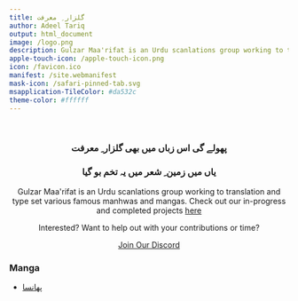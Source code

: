 ```yaml
---
title: گلزار ِ معرفت
author: Adeel Tariq
output: html_document
image: /logo.png
description: Gulzar Maa'rifat is an Urdu scanlations group working to translation and type set various famous manhwas and mangas
apple-touch-icon: /apple-touch-icon.png
icon: /favicon.ico
manifest: /site.webmanifest
mask-icon: /safari-pinned-tab.svg
msapplication-TileColor: #da532c
theme-color: #ffffff
---
```


<br>

<h3 align="center">پھولے گی اس زباں میں بھی گلزار ِ معرفت</h3>
<h3 align="center">یاں میں زمین ِ شعر میں یہ تخم بو گیا</h3>

<p align="center">Gulzar Maa'rifat is an Urdu scanlations group working to translation and type set various famous manhwas and mangas. Check out our in-progress and completed projects <a href="#manga">here</a></p>

<p align="center">Interested? Want to help out with your contributions or time?</p>

<p align="center"><a href="https://discord.gg/NAfFNWHNwH">Join Our Discord</a></p>


### Manga
  - [پھانسا](olgami)
